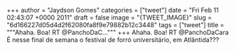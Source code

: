 
+++
author = "Jaydson Gomes"
categories = ["tweet"]
date = "Fri Feb 11 02:43:07 +0000 2011"
draft = false
image = "{TWEET_IMAGE}"
slug = "6d166227d05d4d2f62080fa8f9e79882b12c3448"
tags = ["tweet"]
title = """Ahaha. Boa! RT @PanchoDaC..."""
+++
Ahaha. Boa! RT @PanchoDaCara É nesse final de semana o festival de forró universitário, em Atlântida???
